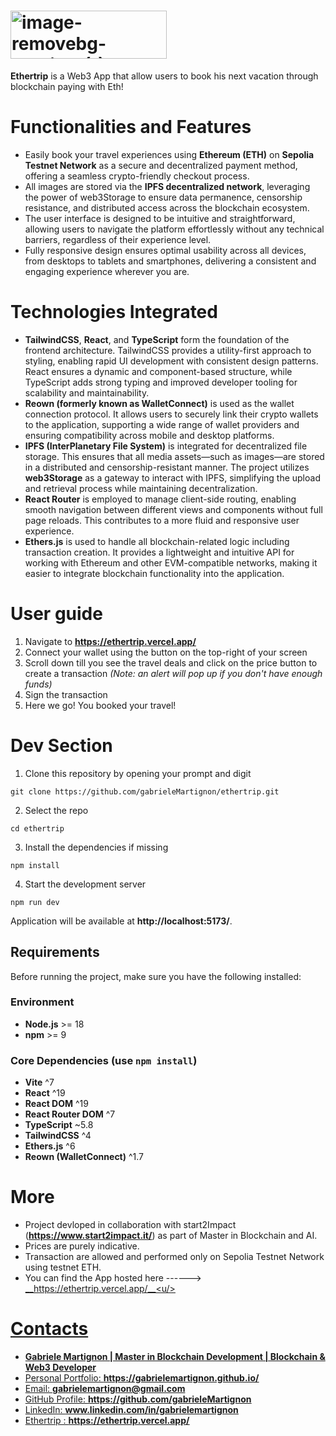 # <img width="250" height="77" alt="image-removebg-preview (1)" src="https://github.com/user-attachments/assets/a357be89-6885-4c5d-ad3f-3ca135be8268" />
__Ethertrip__ is a Web3 App that allow users to book his next vacation through blockchain paying with Eth!

# Functionalities and Features
- Easily book your travel experiences using __Ethereum (ETH)__ on __Sepolia Testnet Network__ as a secure and decentralized payment method, offering a seamless crypto-friendly checkout process.
- All images are stored via the __IPFS decentralized network__, leveraging the power of web3Storage to ensure data permanence, censorship resistance, and distributed access across the blockchain ecosystem.
- The user interface is designed to be intuitive and straightforward, allowing users to navigate the platform effortlessly without any technical barriers, regardless of their experience level.
- Fully responsive design ensures optimal usability across all devices, from desktops to tablets and smartphones, delivering a consistent and engaging experience wherever you are.

# Technologies Integrated
- __TailwindCSS__, __React__, and __TypeScript__ form the foundation of the frontend architecture. TailwindCSS provides a utility-first approach to styling, enabling rapid UI development with consistent design patterns. React ensures a dynamic and component-based structure, while TypeScript adds strong typing and improved developer tooling for scalability and maintainability.
- __Reown (formerly known as WalletConnect)__ is used as the wallet connection protocol. It allows users to securely link their crypto wallets to the application, supporting a wide range of wallet providers and ensuring compatibility across mobile and desktop platforms.
- __IPFS (InterPlanetary File System)__ is integrated for decentralized file storage. This ensures that all media assets—such as images—are stored in a distributed and censorship-resistant manner. The project utilizes __web3Storage__ as a gateway to interact with IPFS, simplifying the upload and retrieval process while maintaining decentralization.
- __React Router__ is employed to manage client-side routing, enabling smooth navigation between different views and components without full page reloads. This contributes to a more fluid and responsive user experience.
- __Ethers.js__ is used to handle all blockchain-related logic including transaction creation. It provides a lightweight and intuitive API for working with Ethereum and other EVM-compatible networks, making it easier to integrate blockchain functionality into the application.

# User guide
1. Navigate to __https://ethertrip.vercel.app/__
2. Connect your wallet using the button on the top-right of your screen
3. Scroll down till you see the travel deals and click on the price button to create a transaction *(Note: an alert will pop up if you don't have enough funds)* 
4. Sign the transaction
5. Here we go! You booked your travel!

# Dev Section
1. Clone this repository by opening your prompt and digit
```
git clone https://github.com/gabrieleMartignon/ethertrip.git
```
2. Select the repo
```
cd ethertrip
```
3. Install the dependencies if missing
```
npm install
```
4. Start the development server 
```
npm run dev
```
Application will be available at **http://localhost:5173/**.

## Requirements

Before running the project, make sure you have the following installed:

### Environment
- **Node.js** >= 18
- **npm** >= 9

### Core Dependencies (use `npm install`)
- **Vite** ^7
- **React** ^19
- **React DOM** ^19
- **React Router DOM** ^7
- **TypeScript** ~5.8
- **TailwindCSS** ^4
- **Ethers.js** ^6
- **Reown (WalletConnect)** ^1.7





# More
- Project devloped in collaboration with start2Impact (__https://www.start2impact.it/__) as part of Master in Blockchain and AI.
- Prices are purely indicative. 
- Transaction are allowed and performed only on Sepolia Testnet Network using testnet ETH.
- You can find the App hosted here ------> <u>__https://ethertrip.vercel.app/__<u/>

# Contacts
- __Gabriele Martignon | Master in Blockchain Development | Blockchain & Web3 Developer__ 
- Personal Portfolio: __https://gabrielemartignon.github.io/__
- Email: __gabrielemartignon@gmail.com__
- GitHub Profile: __https://github.com/gabrieleMartignon__
- LinkedIn: __www.linkedin.com/in/gabrielemartignon__
- Ethertrip :  __https://ethertrip.vercel.app/__
